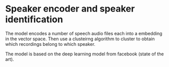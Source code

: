 # Speaker encoder and speaker identification

The model encodes a number of speech audio files each into a embedding in the vector space. Then use a clusteirng algorithm to cluster to obtain which recordings belong to which speaker. 

The model is based on the deep learning model from facebook (state of the art).
